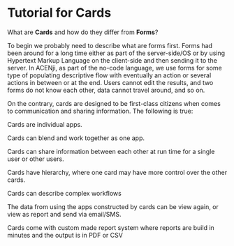 # Tutorial for Cards

What are **Cards** and how do they differ from **Forms**?

<p>To begin we probably need to describe what are forms first. Forms had been around for a long time either as part of the server-side/OS or by using Hypertext Markup Language on the client-side and then sending it to the server. In ACENji, as part of the no-code language, we use forms for some type of populating descriptive flow with eventually an action or several actions in between or at the end. Users cannot edit the results, and two forms do not know each other, data cannot travel around, and so on.</p>

<p> On the contrary, cards are designed to be first-class citizens when comes to communication and sharing information. The following is true:
</p>

<p>Cards are individual apps.</p>
<p>Cards can blend and work together as one app.</p>
<p>Cards can share information between each other at run time for a single user or other users.</p>
<p>Cards have hierarchy, where one card may have more control over the other cards.</p>
<p>Cards can describe complex workflows</p>
<p>The data from using the apps constructed by cards can be view again, or view as report and send via email/SMS.</p>
<p>Cards come with custom made report system where reports are build in minutes and the output is in PDF or CSV</p>










